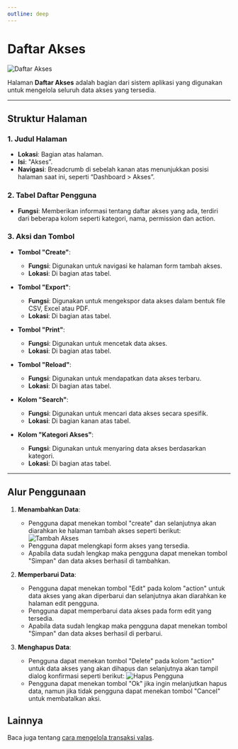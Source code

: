 ```yaml
---
outline: deep
---
```


# Daftar Akses

![Daftar Akses](/daftar-akses.png)

Halaman **Daftar Akses** adalah bagian dari sistem aplikasi yang digunakan untuk mengelola seluruh data akses yang tersedia.

---

## Struktur Halaman

### 1. **Judul Halaman**

- **Lokasi**: Bagian atas halaman.
- **Isi**: "Akses”.
- **Navigasi**: Breadcrumb di sebelah kanan atas menunjukkan posisi halaman saat ini, seperti “Dashboard > Akses”.

### 2. **Tabel Daftar Pengguna**

- **Fungsi**: Memberikan informasi tentang daftar akses yang ada, terdiri dari beberapa kolom seperti kategori, nama, permission dan action.

### 3. **Aksi dan Tombol**

- **Tombol "Create"**:

  - **Fungsi**: Digunakan untuk navigasi ke halaman form tambah akses.
  - **Lokasi**: Di bagian atas tabel.

- **Tombol "Export"**:

  - **Fungsi**: Digunakan untuk mengekspor data akses dalam bentuk file CSV, Excel atau PDF.
  - **Lokasi**: Di bagian atas tabel.

- **Tombol "Print"**:

  - **Fungsi**: Digunakan untuk mencetak data akses.
  - **Lokasi**: Di bagian atas tabel.

- **Tombol "Reload"**:

  - **Fungsi**: Digunakan untuk mendapatkan data akses terbaru.
  - **Lokasi**: Di bagian atas tabel.

- **Kolom "Search"**:

  - **Fungsi**: Digunakan untuk mencari data akses secara spesifik.
  - **Lokasi**: Di bagian kanan atas tabel.

- **Kolom "Kategori Akses"**:

  - **Fungsi**: Digunakan untuk menyaring data akses berdasarkan kategori.
  - **Lokasi**: Di bagian atas tabel.

---

## Alur Penggunaan

1. **Menambahkan Data**:

   - Pengguna dapat menekan tombol "create" dan selanjutnya akan diarahkan ke halaman tambah akses seperti berikut:
     ![Tambah Akses](/tambah-akses.png)
   - Pengguna dapat melengkapi form akses yang tersedia.
   - Apabila data sudah lengkap maka pengguna dapat menekan tombol "Simpan" dan data akses berhasil di tambahkan.

2. **Memperbarui Data**:

   - Pengguna dapat menekan tombol "Edit" pada kolom "action" untuk data akses yang akan diperbarui dan selanjutnya akan diarahkan ke halaman edit pengguna.
   - Pengguna dapat memperbarui data akses pada form edit yang tersedia.
   - Apabila data sudah lengkap maka pengguna dapat menekan tombol "Simpan" dan data akses berhasil di perbarui.

3. **Menghapus Data**:

   - Pengguna dapat menekan tombol "Delete" pada kolom "action" untuk data akses yang akan dihapus dan selanjutnya akan tampil dialog konfirmasi seperti berikut:
     ![Hapus Pengguna](/hapus-akses.png)
   - Pengguna dapat menekan tombol "Ok" jika ingin melanjutkan hapus data, namun jika tidak pengguna dapat menekan tombol "Cancel" untuk membatalkan aksi.

## Lainnya

Baca juga tentang [cara mengelola transaksi valas](/transaksi/daftar-valas).
